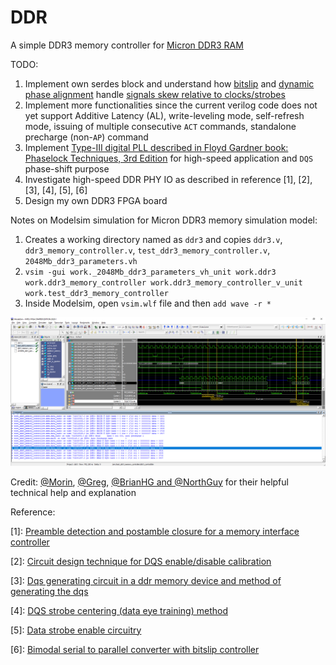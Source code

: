 # DDR
A simple DDR3 memory controller for [Micron DDR3 RAM](https://www.micron.com/products/dram/ddr3-sdram/part-catalog/mt41j128m16jt-125)

TODO:
1. Implement own serdes block and understand how [bitslip](https://www.xilinx.com/support/documentation/user_guides/ug381.pdf#page=82) and [dynamic phase alignment](https://www.xilinx.com/support/documentation/white_papers/wp249.pdf#page=5) handle [signals skew relative to clocks/strobes](https://www.xilinx.com/support/documentation/ip_documentation/ultrascale_memory_ip/v1_4/pg150-ultrascale-memory-ip.pdf#page=361)
2. Implement more functionalities since the current verilog code does not yet support Additive Latency (AL), write-leveling mode, self-refresh mode, issuing of multiple consecutive `ACT` commands, standalone precharge (non-`AP`) command
3. Implement [Type-III digital PLL described in Floyd Gardner book: Phaselock Techniques, 3rd Edition](https://www.reddit.com/r/AskElectronics/comments/9i7g9j/loop_stability_of_type_3_digital_pll/) for high-speed application and `DQS` phase-shift purpose
4. Investigate high-speed DDR PHY IO as described in reference \[1\], [2], [3], [4], [5], [6]
5. Design my own DDR3 FPGA board

Notes on Modelsim simulation for Micron DDR3 memory simulation model:
1. Creates a working directory named as `ddr3` and copies `ddr3.v`, `ddr3_memory_controller.v`, `test_ddr3_memory_controller.v`, `2048Mb_ddr3_parameters.vh`
2. `vsim -gui work._2048Mb_ddr3_parameters_vh_unit work.ddr3 work.ddr3_memory_controller work.ddr3_memory_controller_v_unit work.test_ddr3_memory_controller`
3. Inside Modelsim, open `vsim.wlf` file and then `add wave -r *`

![modelsim_waveform](./micron_simulation_model_waveform.png)

Credit: [@Morin](https://github.com/MartinGeisse), [@Greg](https://github.com/gregdavill/), [@BrianHG and @NorthGuy](https://www.eevblog.com/forum/fpga/ddr3-initialization-sequence-issue/) for their helpful technical help and explanation

Reference:

\[1]: [Preamble detection and postamble closure for a memory interface controller](https://patents.google.com/patent/US8023342)

\[2]: [Circuit design technique for DQS enable/disable calibration](https://patents.google.com/patent/US9158873)

\[3]: [Dqs generating circuit in a ddr memory device and method of generating the dqs](https://patents.google.com/patent/KR20050101864A/en)

\[4]: [DQS strobe centering (data eye training) method](https://patents.google.com/patent/US7443741B2/en)

\[5]: [Data strobe enable circuitry](https://patents.google.com/patent/US9001595)

\[6]: [Bimodal serial to parallel converter with bitslip controller](https://patents.google.com/patent/US6985096)
